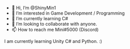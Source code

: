 - 👋 Hi, I’m @ShinyMin1
- 👀 I’m interested in Game Development / Programming
- 🌱 I’m currently learning C#
- 💞️ I’m looking to collaborate with anyone.
- 📫 How to reach me Mini#5000 (Discord)

I am currently learning Unity C# and Python. :)

<!---
ShinyMin1/ShinyMin1 is a ✨ special ✨ repository because its `README.md` (this file) appears on your GitHub profile.
You can click the Preview link to take a look at your changes.
--->
